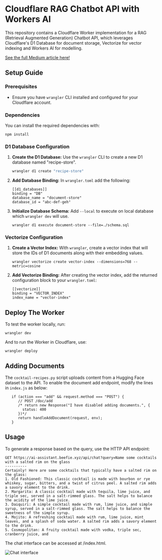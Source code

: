 # Cloudflare RAG Chatbot API with Workers AI

This repository contains a Cloudflare Worker implementation for a RAG (Retrieval Augmented Generation) Chatbot API, which leverages Cloudflare's D1 Database for document storage, Vectorize for vector indexing and Workers AI for modelling.

[See the full Medium article here!](https://medium.com/@calebrocca/llama-2-rag-chatbot-with-cloudflare-workers-ai-3a2b39f8e4e1)

## Setup Guide

### Prerequisites

- Ensure you have `wrangler` CLI installed and configured for your Cloudflare account.

### Dependencies
You can install the required dependencies with:
```
npm install
```

### D1 Database Configuration

1. **Create the D1 Database:**
   Use the `wrangler` CLI to create a new D1 database named "recipe-store".

   ```bash
   wrangler d1 create "recipe-store"
   ```
2. **Add Database Binding:**
   In `wrangler.toml` add the following:
   ```
   [[d1_databases]]
   binding = "DB"
   database_name = "document-store"
   database_id = "abc-def-geh"
   ```
3. **Initialize Database Schema:**
   Add `--local` to execute on local database which `wrangler dev` will use.
   ```
   wrangler d1 execute document-store --file=./schema.sql
   ```

### Vectorize Configuration
1. **Create a Vector Index:**
   With `wrangler`, create a vector index that will store the IDs of D1 documents along with their embedding values.
   ```
   wrangler vectorize create vector-index --dimensions=768 --metric=cosine
   ```
2. **Add Vectorize Binding:**
   After creating the vector index, add the returned configuration block to your `wrangler.toml`:
   ```
   [[vectorize]]
   binding = "VECTOR_INDEX"
   index_name = "vector-index"
   ```

## Deploy The Worker
To test the worker locally, run:
```
wrangler dev
```
And to run the Worker in Cloudflare, use:
```
wrangler deploy
```

## Adding Documents
The `cocktail-recipes.py` script uploads content from a Hugging Face dataset to the API. To enable the document add endpoint, modify the lines in `index.js` as below:
```
   if (action === "add" && request.method === "POST") {
      // POST /doc/add
	  /* return new Response("I have disabled adding documents.", {
        status: 400 
      })*/
      return handleAddDocument(request, env);
   }
```

## Usage
To generate a response based on the query, use the HTTP API endpoint:
```
GET https://ai-assistant.beefie.xyz/api/chat?query=Name some cocktails with a salted rim on the glass
----------
Certainly! Here are some cocktails that typically have a salted rim on the glass:
1. Old Fashioned: This classic cocktail is made with bourbon or rye whiskey, sugar, bitters, and a twist of citrus peel. A salted rim adds a savory element to the drink.
2. Margarita: A classic cocktail made with tequila, lime juice, and triple sec, served in a salt-rimmed glass. The salt helps to balance the acidity of the lime juice.
3. Daiquiri: A simple cocktail made with rum, lime juice, and simple syrup, served in a salt-rimmed glass. The salt helps to balance the sweetness of the simple syrup.
4. Mojito: A refreshing cocktail made with rum, lime juice, mint leaves, and a splash of soda water. A salted rim adds a savory element to the drink.
5. Cosmopolitan: A fruity cocktail made with vodka, triple sec, cranberry juice, and
```

The chat interface can be accessed at /index.html.

![Chat interface](https://cdn-images-1.medium.com/max/800/1*Pqlmp_7q1vmhpC79ZxDWyg.gif)